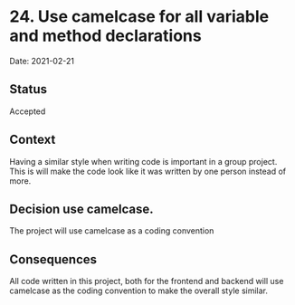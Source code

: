 # 24. Use camelcase for all variable and method declarations

Date: 2021-02-21

## Status

Accepted

## Context

Having a similar style when writing code is important in a group project. This is will make the code look like it was written by one person instead of more. 

## Decision use camelcase.

The project will use camelcase as a coding convention

## Consequences

All code written in this project, both for the frontend and backend will use camelcase as the coding convention to make the overall style similar.
